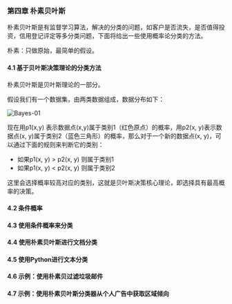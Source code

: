 ### 第四章 朴素贝叶斯

朴素贝叶斯是有监督学习算法，解决的分类的问题，如客户是否流失，是否值得投资，信用登记评定等多分类问题，下面将给出一些使用概率论分类的方法。

朴素：只做原始，最简单的假设。

#### 4.1 基于贝叶斯决策理论的分类方法

朴素贝叶斯是贝叶斯理论的一部分。

假设我们有一个数据集，由两类数据组成，数据分布如下：

![Bayes-01](/home/fanzone/Documents/ReadingNotes/MachineLearning/Bayes-01.jpg)

现在用p1(x,y) 表示数据点(x,y)属于类别1（红色原点）的概率，用p2(x, y)表示数据点(x, y)属于类别2（蓝色三角形）的概率，那么对于一个新的数据点(x, y)，可以通过下面的规则来判断它的类别：

- 如果p1(x, y) > p2(x, y) 则属于类别1
- 如果p1(x, y) < p2(x, y) 则属于类别2

这里会选择概率较高对应的类别，这就是贝叶斯决策核心理论，即选择具有最高概率的决策。

#### 4.2 条件概率







#### 4.3 使用条件概率来分类





#### 4.4 使用朴素贝叶斯进行文档分类



#### 4.5 使用Python进行文本分类





#### 4.6 示例：使用朴素贝过滤垃圾邮件





#### 4.7 示例：使用朴素贝叶斯分类器从个人广告中获取区域倾向